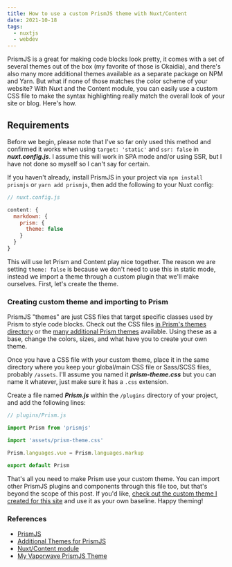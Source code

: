 ```yaml
---
title: How to use a custom PrismJS theme with Nuxt/Content
date: 2021-10-18
tags:
  - nuxtjs
  - webdev
---
```


PrismJS is a great for making code blocks look pretty, it comes with a set of several themes out of the box (my favorite of those is Okaidia), and there's also many more additional themes available as a separate package on NPM and Yarn. But what if none of those matches the color scheme of your website? With Nuxt and the Content module, you can easily use a custom CSS file to make the syntax highlighting really match the overall look of your site or blog. Here's how.

<!--more-->

## Requirements

Before we begin, please note that I've so far only used this method and confirmed it works when using `target: 'static'` and `ssr: false` in **_nuxt.config.js_**. I assume this will work in SPA mode and/or using SSR, but I have not done so myself so I can't say for certain.

If you haven't already, install PrismJS in your project via `npm install prismjs` or `yarn add prismjs`, then add the following to your Nuxt config:

```js
// nuxt.config.js

content: {
  markdown: {
    prism: {
      theme: false
    }
  }
}
```

This will use let Prism and Content play nice together. The reason we are setting `theme: false` is because we don't need to use this in static mode, instead we import a theme through a custom plugin that we'll make ourselves. First, let's create the theme.

### Creating custom theme and importing to Prism

PrismJS "themes" are just CSS files that target specific classes used by Prism to style code blocks. Check out the CSS files [in Prism's themes directory](https://github.com/PrismJS/prism/tree/master/themes) or the [many additional Prism themes](https://github.com/PrismJS/prism-themes/tree/master/themes) available. Using these as a base, change the colors, sizes, and what have you to create your own theme.

Once you have a CSS file with your custom theme, place it in the same directory where you keep your global/main CSS file or Sass/SCSS files, probably `/assets`. I'll assume you named it **_prism-theme.css_** but you can name it whatever, just make sure it has a `.css` extension.

Create a file named **_Prism.js_** within the `/plugins` directory of your project, and add the following lines:

```js
// plugins/Prism.js

import Prism from 'prismjs'

import 'assets/prism-theme.css'

Prism.languages.vue = Prism.languages.markup

export default Prism
```

That's all you need to make Prism use your custom theme. You can import other PrismJS plugins and components through this file too, but that's beyond the scope of this post. If you'd like, [check out the custom theme I created for this site](https://gist.github.com/fullmetalbrackets/c4cf2b4ee2cf78c99997e6cc31ea6aa0) and use it as your own baseline. Happy theming!

### References

- [PrismJS](https://github.com/PrismJS/prism)
- [Additional Themes for PrismJS](https://github.com/PrismJS/prism-themes)
- [Nuxt/Content module](https://github.com/nuxt/content)
- [My Vaporwave PrismJS Theme](https://gist.github.com/fullmetalbrackets/c4cf2b4ee2cf78c99997e6cc31ea6aa0)
